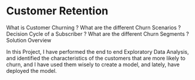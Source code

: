 # Customer Retention
What is Customer Churning ?
What are the different Churn Scenarios ?
Decision Cycle of a Subscriber ?
What are the different Churn Segments ?
Solution Overview

In this Project, I have performed the end to end Exploratory Data Analysis, and identified the characteristics of the customers that are more likely to churn, and I have used them wisely to create a model, and lately, have deployed the model.



